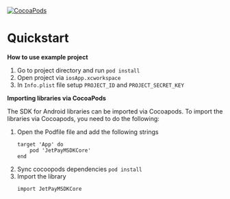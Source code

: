 [![CocoaPods](https://img.shields.io/cocoapods/v/JetPayMSDKCore?style=flat)](https://github.com/Jetpay/msdk-ios-core)

# Quickstart

**How to use example project**
1. Go to project directory and run `pod install`
2. Open project via `iosApp.xcworkspace` 
3. In `Info.plist` file setup `PROJECT_ID` and `PROJECT_SECRET_KEY`

**Importing libraries via CocoaPods**

The SDK for Android libraries can be imported via Cocoapods. To import the libraries via
Cocoapods, you need to do the following:

1. Open the Podfile file and add the following strings 
    ```
    target 'App' do
        pod 'JetPayMSDKCore'
    end
    ```
2. Sync cocoopods dependencies `pod install`
3. Import the library
    ```
    import JetPayMSDKCore
    ```
